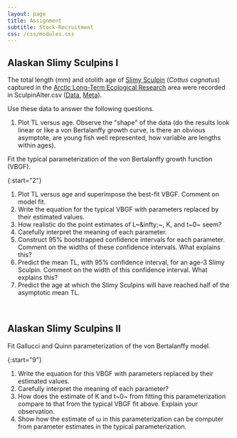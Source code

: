 ```yaml
---
layout: page
title: Assignment
subtitle: Stock-Recruitment
css: /css/modules.css
---
```


## Alaskan Slimy Sculpins I
The total length (mm) and otolith age of [Slimy Sculpin](https://en.wikipedia.org/wiki/Slimy_sculpin) (*Cottus cognatus*) captured in the [Arctic Long-Term Ecological Research](http://ecosystems.mbl.edu/ARC/) area were recorded in SculpinAlter.csv ([Data](https://raw.githubusercontent.com/droglenc/FSAdata/master/data-raw/SculpinALTER.csv), [Meta](http://derekogle.com/fishR/data/data-html/SculpinALTER.html)).

Use these data to answer the following questions.

1. Plot TL versus age. Observe the "shape" of the data (do the results look linear or like a von Bertalanffy growth curve, is there an obvious asymptote, are young fish well represented, how variable are lengths within ages).


Fit the typical parameterization of the von Bertalanffy growth function (VBGF).

{:start="2"}
1. Plot TL versus age and superimpose the best-fit VBGF. Comment on model fit.
1. Write the equation for the typical VBGF with parameters replaced by their estimated values.
1. How realistic do the point estimates of L~&infty;~, K, and t~0~ seem?
1. Carefully interpret the meaning of each parameter.
1. Construct 95% bootstrapped confidence intervals for each parameter. Comment on the widths of these confidence intervals. What explains this?
1. Predict the mean TL, with 95% confidence interval, for an age-3 Slimy Sculpin. Comment on the width of this confidence interval. What explains this?
1. Predict the age at which the Slimy Sculpins will have reached half of the asymptotic mean TL.

&nbsp;

## Alaskan Slimy Sculpins II
Fit Gallucci and Quinn parameterization of the von Bertalanffy model.

{:start="9"}
1. Write the equation for this VBGF with parameters replaced by their estimated values.
1. Carefully interpret the meaning of each parameter?
1. How does the estimate of K and t~0~ from fitting this parameterization compare to that from the typical VBGF fit above. Explain your observation.
1. Show how the estimate of &omega; in this parameterization can be computer from parameter estimates in the typical parameterization.
